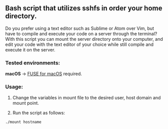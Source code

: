 ## Bash script that utilizes sshfs in order  your home directory.

Do you prefer using a text editor such as Sublime or Atom over Vim, but have 
to compile and execute your code on a server through the terminal? With this 
script you can mount the server directory onto your computer, and edit your code 
with the text editor of your choice while still compile and execute it on the 
server.

### Tested environments:
__macOS__ -> [FUSE for macOS](https://osxfuse.github.io/) required.

### Usage: 
1. Change the variables in mount file to the desired user, host domain and 
mount point.
    
2. Run the script as follows:
        
```
./mount hostname
```

